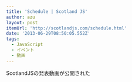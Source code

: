 ```yaml
---
title: 'Schedule | Scotland JS'
author: azu
layout: post
itemUrl: 'http://scotlandjs.com/schedule.html'
date: '2013-06-29T08:50:05.552Z'
tags:
  - JavaScript
  - イベント
  - 動画
---
```

ScotlandJSの発表動画が公開された

